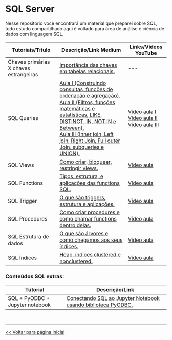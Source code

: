 # SQL Server
Nesse repositório você encontrará um material que preparei sobre SQL, todo estudo compartilhado aqui é voltado para área de análise e ciência de dados com linguagem SQL.

 | Tutoriais/Título | Descrição/Link Medium | Links/Vídeos YouTube |
 | --- | --- | --- |
 | Chaves primárias X chaves estrangeiras | [Importância das chaves em tabelas relacionais.](https://medium.com/@dev.daniel.amorim/sql-chave-prim%C3%A1ria-x-chave-estrangeira-e925a8799f8f)| --- |
 | SQL Queries | [Aula I (Construindo consultas, funções de ordenação e agregação).](https://medium.com/@dev.daniel.amorim/sql-do-princ%C3%ADpio-ao-fim-parte-i-ee9ea4b11652) <br> [Aula II (Filtros, funções matemáticas e estatísticas, LIKE, DISTINCT, IN, NOT IN e Between).](https://medium.com/@dev.daniel.amorim/sql-do-principio-ao-fim-parte-ii-5287b169eb0c) <BR> [Aula III (Inner join, Left join, Right Join, Full outer Join, subqueries e UNION).](https://medium.com/@dev.daniel.amorim/sql-do-princ%C3%ADpio-ao-fim-parte-iii-173b491e377d) | [Vídeo aula I](https://youtu.be/2CUFyHaGwx8) <br> [Vídeo aula II](https://youtu.be/bUGY4jT3MQc) <br> [Vídeo aula III](https://youtu.be/DwDUXJl1DWM) |
 | SQL Views | [Como criar, bloquear, restringir views.](https://medium.com/@dev.daniel.amorim/sql-views-ac1d5fc62c90) | [Vídeo aula]( https://youtu.be/G7-1gFbZIwA) |
 | SQL Functions | [Tipos, estrutura, e aplicações das functions SQL.](https://medium.com/@dev.daniel.amorim/sql-functions-c8841b80e640) | [Vídeo aula](https://youtu.be/yTD7PokGlFc) |
 | SQL Trigger | [O que são triggers, estrutura e aplicações.](https://medium.com/@dev.daniel.amorim/sql-trigger-f4983bdd5ad6) | [Vídeo aula](https://youtu.be/Z6DfOrhuKKw) |
 | SQL Procedures | [Como criar procedures e como chamar functions dentro delas.](https://medium.com/@dev.daniel.amorim/sql-procedures-1b398b36894c) | [Vídeo aula](https://youtu.be/lt9b4oOzo3g) |
 | SQL Estrutura de dados | [O que são árvores e como chegamos aos seus índices.](https://medium.com/@dev.daniel.amorim/sql-%C3%ADndices-dd0b700d13a3) | [Vídeo aula](https://youtu.be/qq1nxj_eGQk) |
 | SQL Índices | [Heap, índices clustered e nonclustered.](https://medium.com/@dev.daniel.amorim/sql-%C3%ADndices-d82220f01176) | [Vídeo aula](https://youtu.be/qWxnztiT3s4) |
 
### Conteúdos SQL extras:
  
 | Tutorial                         | Descrição/Link |
 |          ---                     | ---   |
 | SQL + PyODBC + Jupyter notebook        | [Conectando SQL ao Jupyter Notebook usando biblioteca PyODBC.](https://github.com/dev-daniel-amorim/PyODBC-Integracao_python_SQL-Server/blob/main/README.md) |


<br>
<hr>

[<< Voltar para página inicial](https://github.com/dev-daniel-amorim)
